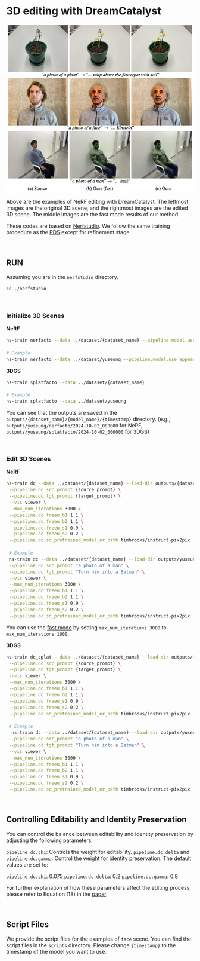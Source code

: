 # 3D editing with DreamCatalyst

<div align="center">
    <img src="../assets/examples_nerf.png" alt="dreamcatalyst_nerf_examples"/>
</div>

Above are the examples of NeRF editing with DreamCatalyst. The leftmost images are the original 3D scene, and the rightmost images are the edited 3D scene. The middle images are the fast mode results of our method.

These codes are based on [Nerfstudio](https://docs.nerf.studio/). We follow the same training procedure as the [PDS](https://github.com/KAIST-Visual-AI-Group/PDS/) except for refinement stage.

<br/>

## RUN

Assuming you are in the `nerfstudio` directory.

```bash
cd ./nerfstudio
```
<br/>

### Initialize 3D Scenes


<b>NeRF</b>

```bash
ns-train nerfacto --data ../dataset/{dataset_name} --pipeline.model.use_appearance_embedding False

# Example
ns-train nerfacto --data ../dataset/yuseung --pipeline.model.use_appearance_embedding False
```


<b>3DGS</b>

```bash
ns-train splatfacto --data ../dataset/{dataset_name}

# Example
ns-train splatfacto --data ../dataset/yuseung
```

You can see that the outputs are saved in the `outputs/{dataset_name}/{model_name}/{timestamp}` directory. (e.g., `outputs/yuseung/nerfacto/2024-10-02_000000` for NeRF, `outputs/yuseung/splatfacto/2024-10-02_000000` for 3DGS)


<br/>

### Edit 3D Scenes

<b>NeRF</b>

```bash
ns-train dc --data ../dataset/{dataset_name} --load-dir outputs/{dataset_name}/{model_name}/{timestamp}/nerfstudio_models/ \
 --pipeline.dc.src_prompt {source_prompt} \
 --pipeline.dc.tgt_prompt {target_prompt} \
 --vis viewer \
 --max_num_iterations 3000 \
 --pipeline.dc.freeu_b1 1.1 \
 --pipeline.dc.freeu_b2 1.1 \
 --pipeline.dc.freeu_s1 0.9 \
 --pipeline.dc.freeu_s2 0.2 \
 --pipeline.dc.sd_pretrained_model_or_path timbrooks/instruct-pix2pix

 # Example
 ns-train dc --data ../dataset/{dataset_name} --load-dir outputs/yuseung/nerfacto/2024-10-02_000000/nerfstudio_models/ \
 --pipeline.dc.src_prompt "a photo of a man" \
 --pipeline.dc.tgt_prompt "Turn him into a Batman" \
 --vis viewer \
 --max_num_iterations 3000 \
 --pipeline.dc.freeu_b1 1.1 \
 --pipeline.dc.freeu_b2 1.1 \
 --pipeline.dc.freeu_s1 0.9 \
 --pipeline.dc.freeu_s2 0.2 \
 --pipeline.dc.sd_pretrained_model_or_path timbrooks/instruct-pix2pix
```

You can use the <u>fast mode</u> by setting `max_num_iterations 3000` to `max_num_iterations 1000`.


<b>3DGS</b>

```bash
ns-train dc_splat --data ../dataset/{dataset_name} --load-dir outputs/{dataset_name}/{model_name}/{timestamp}/nerfstudio_models/ \
 --pipeline.dc.src_prompt {source_prompt} \
 --pipeline.dc.tgt_prompt {target_prompt} \
 --vis viewer \
 --max_num_iterations 3000 \
 --pipeline.dc.freeu_b1 1.1 \
 --pipeline.dc.freeu_b2 1.1 \
 --pipeline.dc.freeu_s1 0.9 \
 --pipeline.dc.freeu_s2 0.2 \
 --pipeline.dc.sd_pretrained_model_or_path timbrooks/instruct-pix2pix

 # Example
  ns-train dc --data ../dataset/{dataset_name} --load-dir outputs/yuseung/splatfacto/2024-10-02_000000/nerfstudio_models/ \
 --pipeline.dc.src_prompt "a photo of a man" \
 --pipeline.dc.tgt_prompt "Turn him into a Batman" \
 --vis viewer \
 --max_num_iterations 3000 \
 --pipeline.dc.freeu_b1 1.1 \
 --pipeline.dc.freeu_b2 1.1 \
 --pipeline.dc.freeu_s1 0.9 \
 --pipeline.dc.freeu_s2 0.2 \
 --pipeline.dc.sd_pretrained_model_or_path timbrooks/instruct-pix2pix
```

<br/>

## Controlling Editability and Identity Preservation

You can control the balance between editability and identity preservation by adjusting the following parameters:

`pipeline.dc.chi`: Controls the weight for editability.
`pipeline.dc.delta` and `pipeline.dc.gamma`: Control the weight for identity preservation.
The default values are set to:

`pipeline.dc.chi`: 0.075
`pipeline.dc.delta`: 0.2
`pipeline.dc.gamma`: 0.8

For further explanation of how these parameters affect the editing process, please refer to Equation (18) in the [paper](https://arxiv.org/abs/2407.11394).


<br/>

## Script Files

We provide the script files for the examples of `face` scene. You can find the script files in the `scripts` directory. Please change `{timestamp}` to the timestamp of the model you want to use.


<br/>